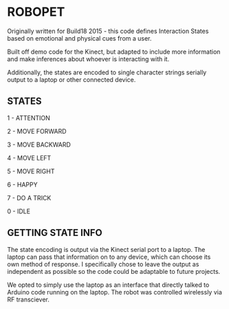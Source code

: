 ROBOPET
==============

Originally written for Build18 2015 - this code defines Interaction States based on emotional and physical cues from a user.

Built off demo code for the Kinect, but adapted to include more information and make inferences about whoever is interacting with it. 

Additionally, the states are encoded to single character strings serially output to a laptop or other connected device. 

STATES
---------------
1 - ATTENTION

2 - MOVE FORWARD

3 - MOVE BACKWARD

4 - MOVE LEFT

5 - MOVE RIGHT

6 - HAPPY

7 - DO A TRICK

0 - IDLE

GETTING STATE INFO
-----------------------

The state encoding is output via the Kinect serial port to a laptop. The laptop can pass that information on to any device, which can choose its own method of response. I specifically chose to leave the output as independent as possible so the code could be adaptable to future projects. 

We opted to simply use the laptop as an interface that directly talked to Arduino code running on the laptop. The robot was controlled wirelessly via RF transciever. 
